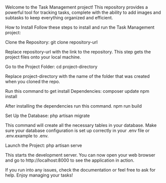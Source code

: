 Welcome to the Task Management project! This repository provides a powerful tool for tracking tasks, complete with the ability to add images and subtasks to keep everything organized and efficient.

How to Install
Follow these steps to install and run the Task Management project: 

Clone the Repository:
git clone repository-url

Replace repository-url with the link to the repository. This step gets the project files onto your local machine.

Go to the Project Folder:
cd project-directory

Replace project-directory with the name of the folder that was created when you cloned the repo.

Run this command to get install Dependencies:
composer update
npm install

After installing the dependencies run this command.
npm run build
 

Set Up the Database:
php artisan migrate

This command will create all the necessary tables in your database. Make sure your database configuration is set up correctly in your .env file or .env.example to .env.

Launch the Project:
php artisan serve

This starts the development server. You can now open your web browser and go to http://localhost:8000 to see the application in action.

If you run into any issues, check the documentation or feel free to ask for help. Enjoy managing your tasks!

